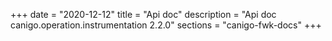 +++
date        = "2020-12-12"
title       = "Api doc"
description = "Api doc canigo.operation.instrumentation 2.2.0"
sections    = "canigo-fwk-docs"
+++